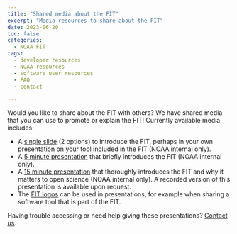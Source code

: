 ```yaml
---
title: "Shared media about the FIT"
excerpt: "Media resources to share about the FIT"
date: 2023-06-20
toc: false
categories:
  - NOAA FIT
tags:
  - developer resources
  - NOAA resources
  - software user resources
  - FAQ
  - contact

---
```


Would you like to share about the FIT with others? We have shared media that you can use to promote or explain the FIT! Currently available media includes:

- A [single slide](https://docs.google.com/presentation/d/19NT4qXHeDk7QEgkVUAfWy6jgyXIRuU91TQtIUNJMO_4/edit?usp=drive_link) (2 options) to introduce the FIT, perhaps in your own presentation on your tool included in the FIT (NOAA internal only).
- A [5 minute presentation](https://docs.google.com/presentation/d/1LQPRLXiKlNfriNo6WAEoNzTSMq3PLenQlFuXlNlxgbc/edit?usp=drive_link) that briefly introduces the FIT (NOAA internal only).
- A [15 minute presentation](https://docs.google.com/presentation/d/1XbowlSuhfavGPKylrHstZF1EwT8pntXwnF_GwQlWoKE/edit?usp=sharing) that thoroughly introduces the FIT and why it matters to open science (NOAA internal only). A recorded version of this presentation is available upon request.
- The [FIT logos](https://github.com/noaa-fisheries-integrated-toolbox/FIT_graphics/tree/main/FIT_logo) can be used in presentations, for example when sharing a software tool that is part of the FIT.

Having trouble accessing or need help giving these presentations? [Contact us](https://noaa-fisheries-integrated-toolbox.github.io/resources/noaa%20fit/contact/).
